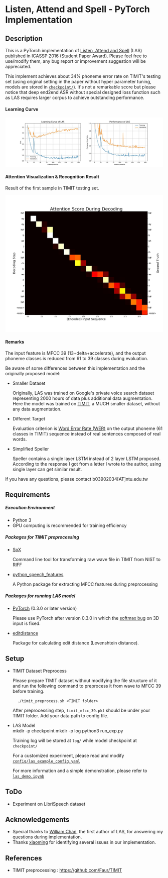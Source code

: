 # Listen, Attend and Spell - PyTorch Implementation


## Description

This is a PyTorch implementation of [Listen, Attend and Spell](https://arxiv.org/abs/1508.01211v2) (LAS)  published in ICASSP 2016 (Student Paper Award).
Please feel free to use/modify them, any bug report or improvement suggestion will be appreciated.

This implement achieves about 34% phoneme error rate on TIMIT's testing set (using original setting in the paper without hyper parameter tuning, models are stored in [`checkpoint/`](checkpoint/)). It's not a remarkable score but please notice that deep end2end ASR without special designed loss function such as LAS requires larger corpus to achieve outstanding performance.

#### Learning Curve

![](log/result.jpg)

#### Attention Visualization & Recognition Result

Result of the first sample in TIMIT testing set.

![](log/attention.jpg)

#### Remarks

The input feature is MFCC 39 (13+delta+accelerate), and the output phoneme classes is reduced from 61 to 39 classes during evaluation.


Be aware of some differences between this implementation and the originally proposed model:

- Smaller Dataset

    Originally, LAS was trained on Google's private voice search dataset representing 2000 hours of data plus additional data augmentation. Here the model was trained on [TIMIT](https://catalog.ldc.upenn.edu/ldc93s1), a MUCH smaller dataset, without any data augmentation.

- Different Target

    Evaluation criterion is [Word Error Rate (WER)](https://en.wikipedia.org/wiki/Word_error_rate) on the output phoneme (61 classes in TIMIT) sequence instead of real sentences composed of real words.

- Simplified Speller

    Speller contains a single layer LSTM instead of 2 layer LSTM proposed. According to the response I got from a letter I wrote to the author, using single layer can get similar result.

If you have any questions, please contact b03902034[AT]ntu.edu.tw

## Requirements

##### Execution Environment

- Python 3
- GPU computing is recommended for training efficiency


##### Packages for TIMIT preprocessing

- [SoX](http://sox.sourceforge.net/)

    Command line tool for transforming raw wave file in TIMIT from NIST to RIFF


- [python_speech_features](https://github.com/jameslyons/python_speech_features)

    A Python package for extracting MFCC features during preprocessing

##### Packages for running LAS model

- [PyTorch](http://pytorch.org/) (0.3.0 or later version)

    Please use PyTorch after version 0.3.0 in which the [softmax bug](https://github.com/pytorch/pytorch/issues/1020) on 3D input is fixed.


- [editdistance](https://github.com/aflc/editdistance)

    Package for calculating edit distance (Levenshtein distance).


## Setup
- TIMIT Dataset Preprocess

    Please prepare TIMIT dataset without modifying the file structure of it and run the following command to preprocess it from wave to MFCC 39 before training.

        ./timit_preprocess.sh <TIMIT folder>       

    After preprocessing step, `timit_mfcc_39.pkl` should be under your TIMIT folder. Add your data path to config file.

- LAS Model
  ​      
        mkdir -p checkpoint
        mkdir -p log
        python3 run_exp.py <config file path>

    Training log will be stored at `log/` while model checkpoint at ` checkpoint/`

    For a customized experiment, please read and modify [`config/las_example_config.yaml`](config/las_example_config.yaml)

    For more information and a simple demonstration, please refer to [`las_demo.ipynb`](las_demo.ipynb)

## ToDo

- Experiment on LibriSpeech dataset

## Acknowledgements
- Special thanks to [William Chan](http://williamchan.ca/), the first author of LAS, for answering my questions during implementation.
- Thanks [xiaoming](https://github.com/lezasantaizi) for identifying several issues in our implementation.

## References
- TIMIT preprocessing : https://github.com/Faur/TIMIT
